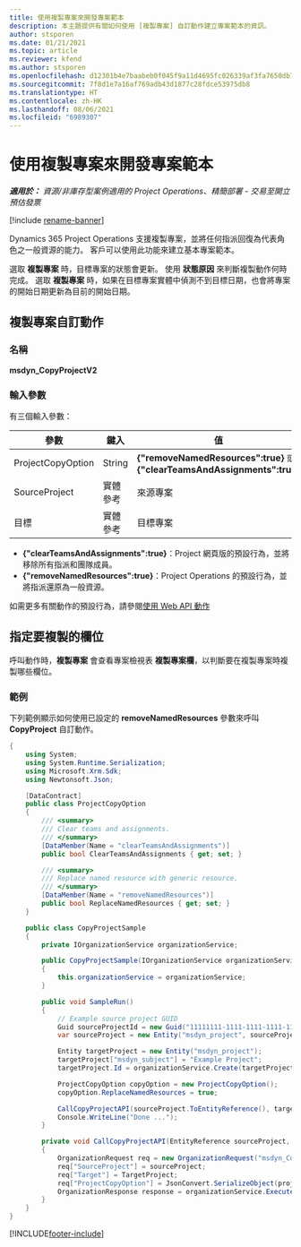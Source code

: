 ```yaml
---
title: 使用複製專案來開發專案範本
description: 本主題提供有關如何使用 [複製專案] 自訂動作建立專案範本的資訊。
author: stsporen
ms.date: 01/21/2021
ms.topic: article
ms.reviewer: kfend
ms.author: stsporen
ms.openlocfilehash: d12301b4e7baabeb0f045f9a11d4695fc026339af3fa7650db7177c495c71e90
ms.sourcegitcommit: 7f8d1e7a16af769adb43d1877c28fdce53975db8
ms.translationtype: HT
ms.contentlocale: zh-HK
ms.lasthandoff: 08/06/2021
ms.locfileid: "6989307"
---
```

# <a name="develop-project-templates-with-copy-project"></a>使用複製專案來開發專案範本

_**適用於：** 資源/非庫存型案例適用的 Project Operations、精簡部署 - 交易至開立預估發票_

[!include [rename-banner](~/includes/cc-data-platform-banner.md)]

Dynamics 365 Project Operations 支援複製專案，並將任何指派回復為代表角色之一般資源的能力。 客戶可以使用此功能來建立基本專案範本。

選取 **複製專案** 時，目標專案的狀態會更新。 使用 **狀態原因** 來判斷複製動作何時完成。 選取 **複製專案** 時，如果在目標專案實體中偵測不到目標日期，也會將專案的開始日期更新為目前的開始日期。

## <a name="copy-project-custom-action"></a>複製專案自訂動作 

### <a name="name"></a>名稱 

**msdyn_CopyProjectV2**

### <a name="input-parameters"></a>輸入參數
有三個輸入參數：

| 參數          | 鍵入   | 值                                                   | 
|--------------------|--------|----------------------------------------------------------|
| ProjectCopyOption  | String | **{"removeNamedResources":true}** 或 **{"clearTeamsAndAssignments":true}** |
| SourceProject      | 實體參考 | 來源專案 |
| 目標             | 實體參考 | 目標專案 |


- **{"clearTeamsAndAssignments":true}**：Project 網頁版的預設行為，並將移除所有指派和團隊成員。
- **{"removeNamedResources":true}**：Project Operations 的預設行為，並將指派還原為一般資源。

如需更多有關動作的預設行為，請參閱[使用 Web API 動作](/powerapps/developer/common-data-service/webapi/use-web-api-actions)

## <a name="specify-fields-to-copy"></a>指定要複製的欄位 
呼叫動作時，**複製專案** 會查看專案檢視表 **複製專案欄**，以判斷要在複製專案時複製哪些欄位。


### <a name="example"></a>範例
下列範例顯示如何使用已設定的 **removeNamedResources** 參數來呼叫 **CopyProject** 自訂動作。
```C#
{
    using System;
    using System.Runtime.Serialization;
    using Microsoft.Xrm.Sdk;
    using Newtonsoft.Json;

    [DataContract]
    public class ProjectCopyOption
    {
        /// <summary>
        /// Clear teams and assignments.
        /// </summary>
        [DataMember(Name = "clearTeamsAndAssignments")]
        public bool ClearTeamsAndAssignments { get; set; }

        /// <summary>
        /// Replace named resource with generic resource.
        /// </summary>
        [DataMember(Name = "removeNamedResources")]
        public bool ReplaceNamedResources { get; set; }
    }

    public class CopyProjectSample
    {
        private IOrganizationService organizationService;

        public CopyProjectSample(IOrganizationService organizationService)
        {
            this.organizationService = organizationService;
        }

        public void SampleRun()
        {
            // Example source project GUID
            Guid sourceProjectId = new Guid("11111111-1111-1111-1111-111111111111");
            var sourceProject = new Entity("msdyn_project", sourceProjectId);

            Entity targetProject = new Entity("msdyn_project");
            targetProject["msdyn_subject"] = "Example Project";
            targetProject.Id = organizationService.Create(targetProject);

            ProjectCopyOption copyOption = new ProjectCopyOption();
            copyOption.ReplaceNamedResources = true;

            CallCopyProjectAPI(sourceProject.ToEntityReference(), targetProject.ToEntityReference(), copyOption);
            Console.WriteLine("Done ...");
        }

        private void CallCopyProjectAPI(EntityReference sourceProject, EntityReference TargetProject, ProjectCopyOption projectCopyOption)
        {
            OrganizationRequest req = new OrganizationRequest("msdyn_CopyProjectV2");
            req["SourceProject"] = sourceProject;
            req["Target"] = TargetProject;
            req["ProjectCopyOption"] = JsonConvert.SerializeObject(projectCopyOption);
            OrganizationResponse response = organizationService.Execute(req);
        }
    }
}
```


[!INCLUDE[footer-include](../includes/footer-banner.md)]